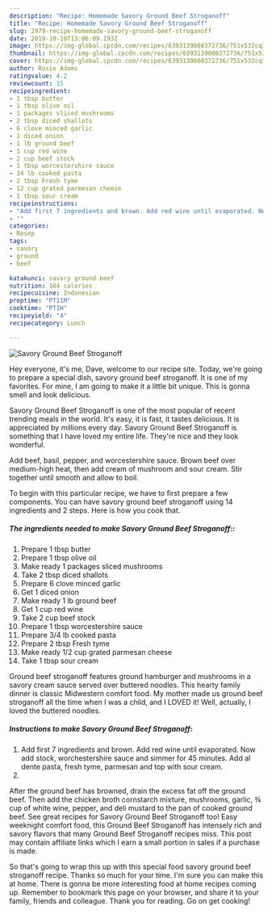 ```yaml
---
description: "Recipe: Homemade Savory Ground Beef Stroganoff"
title: "Recipe: Homemade Savory Ground Beef Stroganoff"
slug: 2979-recipe-homemade-savory-ground-beef-stroganoff
date: 2019-10-10T13:06:09.193Z
image: https://img-global.cpcdn.com/recipes/6393139008372736/751x532cq70/savory-ground-beef-stroganoff-recipe-main-photo.jpg
thumbnail: https://img-global.cpcdn.com/recipes/6393139008372736/751x532cq70/savory-ground-beef-stroganoff-recipe-main-photo.jpg
cover: https://img-global.cpcdn.com/recipes/6393139008372736/751x532cq70/savory-ground-beef-stroganoff-recipe-main-photo.jpg
author: Rosie Adams
ratingvalue: 4.2
reviewcount: 15
recipeingredient:
- 1 tbsp butter
- 1 tbsp olive oil
- 1 packages sliced mushrooms
- 2 tbsp diced shallots
- 6 clove minced garlic
- 1 diced onion
- 1 lb ground beef
- 1 cup red wine
- 2 cup beef stock
- 1 tbsp worcestershire sauce
- 34 lb cooked pasta
- 2 tbsp Fresh tyme
- 12 cup grated parmesan cheese
- 1 tbsp sour cream
recipeinstructions:
- "Add first 7 ingredients and brown. Add red wine until evaporated. Now add stock, worchestershire sauce and simmer for 45  minutes. Add al dente pasta, fresh tyme, parmesan and top with sour cream."
- ""
categories:
- Resep
tags:
- savory
- ground
- beef

katakunci: savory ground beef
nutrition: 164 calories
recipecuisine: Indonesian
preptime: "PT11M"
cooktime: "PT1H"
recipeyield: "4"
recipecategory: Lunch

---
```



![Savory Ground Beef Stroganoff](https://img-global.cpcdn.com/recipes/6393139008372736/751x532cq70/savory-ground-beef-stroganoff-recipe-main-photo.jpg)

Hey everyone, it's me, Dave, welcome to our recipe site. Today, we're going to prepare a special dish, savory ground beef stroganoff. It is one of my favorites. For mine, I am going to make it a little bit unique. This is gonna smell and look delicious.

Savory Ground Beef Stroganoff is one of the most popular of recent trending meals in the world. It's easy, it is fast, it tastes delicious. It is appreciated by millions every day. Savory Ground Beef Stroganoff is something that I have loved my entire life. They're nice and they look wonderful.

Add beef, basil, pepper, and worcestershire sauce. Brown beef over medium-high heat, then add cream of mushroom and sour cream. Stir together until smooth and allow to boil.


To begin with this particular recipe, we have to first prepare a few components. You can have savory ground beef stroganoff using 14 ingredients and 2 steps. Here is how you cook that.

##### The ingredients needed to make Savory Ground Beef Stroganoff::

1. Prepare 1 tbsp butter
1. Prepare 1 tbsp olive oil
1. Make ready 1 packages sliced mushrooms
1. Take 2 tbsp diced shallots
1. Prepare 6 clove minced garlic
1. Get 1 diced onion
1. Make ready 1 lb ground beef
1. Get 1 cup red wine
1. Take 2 cup beef stock
1. Prepare 1 tbsp worcestershire sauce
1. Prepare 3/4 lb cooked pasta
1. Prepare 2 tbsp Fresh tyme
1. Make ready 1/2 cup grated parmesan cheese
1. Take 1 tbsp sour cream


Ground beef stroganoff features ground hamburger and mushrooms in a savory cream sauce served over buttered noodles. This hearty family dinner is classic Midwestern comfort food. My mother made us ground beef stroganoff all the time when I was a child, and I LOVED it! Well, actually, I loved the buttered noodles. 

##### Instructions to make Savory Ground Beef Stroganoff:

1. Add first 7 ingredients and brown. Add red wine until evaporated. Now add stock, worchestershire sauce and simmer for 45  minutes. Add al dente pasta, fresh tyme, parmesan and top with sour cream.
1. 


After the ground beef has browned, drain the excess fat off the ground beef. Then add the chicken broth cornstarch mixture, mushrooms, garlic, ¾ cup of white wine, pepper, and deli mustard to the pan of cooked ground beef. See great recipes for Savory Ground Beef Stroganoff too! Easy weeknight comfort food, this Ground Beef Stroganoff has intensely rich and savory flavors that many Ground Beef Stroganoff recipes miss. This post may contain affiliate links which I earn a small portion in sales if a purchase is made. 

So that's going to wrap this up with this special food savory ground beef stroganoff recipe. Thanks so much for your time. I'm sure you can make this at home. There is gonna be more interesting food at home recipes coming up. Remember to bookmark this page on your browser, and share it to your family, friends and colleague. Thank you for reading. Go on get cooking!

